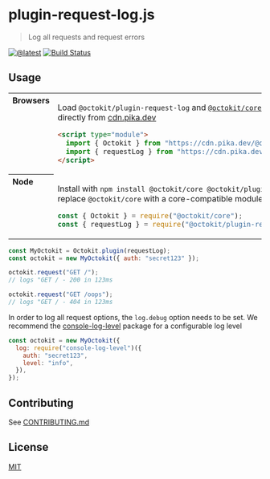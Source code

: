 # plugin-request-log.js

> Log all requests and request errors

[![@latest](https://img.shields.io/npm/v/@octokit/plugin-request-log.svg)](https://www.npmjs.com/package/@octokit/plugin-request-log)
[![Build Status](https://github.com/octokit/plugin-request-log.js/workflows/Test/badge.svg)](https://github.com/octokit/plugin-request-log.js/actions?workflow=Test)

## Usage

<table>
<tbody valign=top align=left>
<tr><th>
Browsers
</th><td width=100%>

Load `@octokit/plugin-request-log` and [`@octokit/core`](https://github.com/octokit/core.js) (or core-compatible module) directly from [cdn.pika.dev](https://cdn.pika.dev)

```html
<script type="module">
  import { Octokit } from "https://cdn.pika.dev/@octokit/core";
  import { requestLog } from "https://cdn.pika.dev/@octokit/plugin-request-log";
</script>
```

</td></tr>
<tr><th>
Node
</th><td>

Install with `npm install @octokit/core @octokit/plugin-request-log`. Optionally replace `@octokit/core` with a core-compatible module

```js
const { Octokit } = require("@octokit/core");
const { requestLog } = require("@octokit/plugin-request-log");
```

</td></tr>
</tbody>
</table>

```js
const MyOctokit = Octokit.plugin(requestLog);
const octokit = new MyOctokit({ auth: "secret123" });

octokit.request("GET /");
// logs "GET / - 200 in 123ms

octokit.request("GET /oops");
// logs "GET / - 404 in 123ms
```

In order to log all request options, the `log.debug` option needs to be set. We recommend the [console-log-level](https://github.com/watson/console-log-level) package for a configurable log level

```js
const octokit = new MyOctokit({
  log: require("console-log-level")({
    auth: "secret123",
    level: "info",
  }),
});
```

## Contributing

See [CONTRIBUTING.md](CONTRIBUTING.md)

## License

[MIT](LICENSE)
